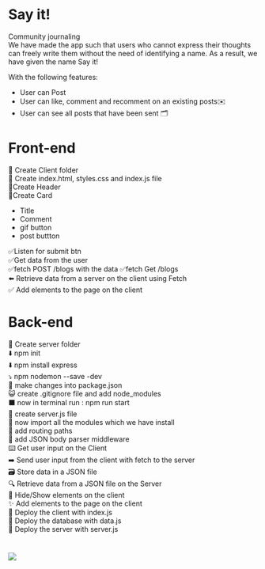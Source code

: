 # Say it! </br>
Community journaling<br>
We have made the app such that users who cannot express their thoughts can freely write them without the need of identifying a name. As a result, we have given the name Say it!

With the following features:

- User can Post<br>
- User can like, comment and recomment on an existing posts✉️ <br>
- User can see all posts that have been sent 🗂


 # Front-end

📝 Create Client folder<br>
📝 Create index.html, styles.css and index.js file<br>
 📝Create Header<br>
 📝Create Card<br>
- Title
- Comment
- gif button
- post buttton

 ✅Listen for submit btn<br>
 ✅Get data from the user<br>
 ✅fetch POST /blogs with the data
 ✅fetch Get /blogs<br>
 ⬅️ Retrieve data from a server on the client 
 using Fetch<br>
 ✅ Add elements to the page on the client
 
 # Back-end 
📝 Create server folder<br>
⬇️ npm init<br>
⬇️ npm install express<br>
⤵️ npm nodemon --save -dev<br>
📶 make changes into package.json <br>
😺 create .gitignore file and add node_modules<br>
⬛ now in terminal run : npm run start<br>
📂 create server.js file<br>
🔁 now import all the modules which we have install<br>
📝 add routing paths<br>
📝 add JSON body parser middleware<br>
 ⌨️ Get user input on the Client<br>
 ➡️ Send user input from the client with fetch to the server<br>
 🗃 Store data in a JSON file<br>
 🔍 Retrieve data from a JSON file on the Server<br>
 🙈 Hide/Show elements on the client<br>
 ✨ Add elements to the page on the client<br>
 🚀 Deploy the client with index.js<br>
 🚀 Deploy the database with data.js<br>
 🚀 Deploy the server with server.js<br>

 #


![](images/sayit%20screenshot.png)










